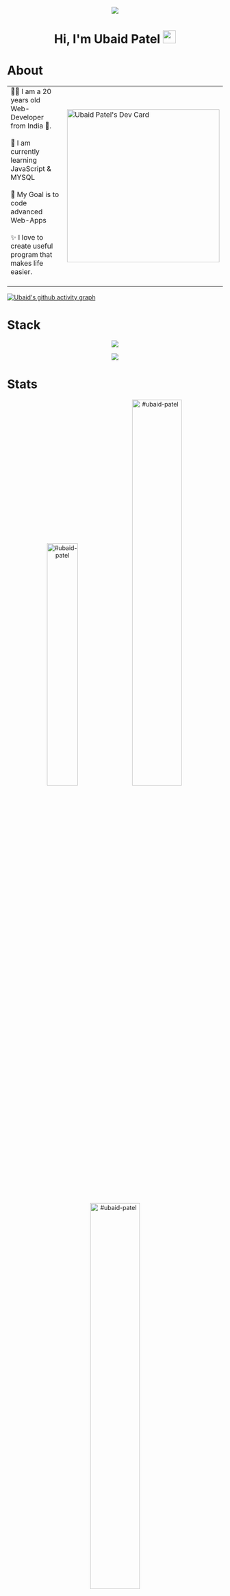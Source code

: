 <p align='center'>
<img src="https://primeshop.vercel.app/newgithub.jpg"/>
</p>

# <p align="center">Hi, I'm Ubaid Patel <img src="https://github.com/TheDudeThatCode/TheDudeThatCode/blob/master/Assets/Hi.gif" width="30px"></p>

# About
<table>
<tr>
  <td valign="center">
    👩‍💻 I am a 20 years old Web-Developer from India 🏡.<br><br>
    🌱 I am currently learning JavaScript & MYSQL<br><br>
    🎯 My Goal is to code advanced Web-Apps<br><br>
    ✨ I love to create useful program that makes life easier.<br><br>
<td >
  <a href="https://app.daily.dev/ubaidpatel"><img src="https://api.daily.dev/devcards/v2/LI3rdAa5IS6ia3NdQZCaG.png?type=default&r=egb" width="356" alt="Ubaid Patel's Dev Card"/></a>
  </td>
</tr>
</table>
<!-- 
![Gambhir's github activity graph](https://github-readme-activity-graph.cyclic.app/graph?username=ubaid-patel&theme=react-dark)
--> 
<!-- # Technologies ⚙  -->


[![Ubaid's github activity graph](https://github-readme-activity-graph.vercel.app/graph?username=ubaid-patel&theme=react-dark)](https://github.com/ubaid-patel)

# Stack 

<p align='center'>
 <img src="https://skillicons.dev/icons?i=js,typescript,java,py,cpp,rust,php" />
</p>
<p align='center'>
 <img src="https://skillicons.dev/icons?i=react,nextjs,redux,redis,tailwind,threejs,graphql,nodejs,mongodb,django,firebase,jest" />
</p>

# Stats
<p align="center">
<img width="38%" src="https://github-readme-stats.vercel.app/api/top-langs?username=ubaid-patel&show_icons=true&theme=highcontrast&locale=en&layout=compact&hide_border=true" alt="#ubaid-patel" /> 

<img width="48%" src="https://github-readme-stats.vercel.app/api?username=ubaid-patel&show_icons=true&theme=highcontrast&locale=en&hide_border=true" alt="#ubaid-patel" />

<img width="48%" src="https://github-readme-streak-stats.herokuapp.com/?user=ubaid-patel&theme=highcontrast&hide_border=true" alt="#ubaid-patel" />
</p>
